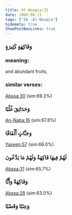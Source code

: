 ```yaml
---
title: Al-Waaqia:32
date: 2006-08-11
tags: ["56 .Al-Waaqia"]
hidemeta: true 
ShowPostNavLinks: true 
---
```

### وَفَاكِهَةٍ كَثِيرَةٍ
### meaning: 
and abundant fruits,
### similar verses: 

[Abasa:30](/80/30) (sim:69.3%)

### وَحَدَائِقَ غُلْبًا

[An-Naba:16](/78/16) (sim:67.8%)

### وَجَنَّاتٍ أَلْفَافًا

[Yaseen:57](/36/57) (sim:66.0%)

### لَهُمْ فِيهَا فَاكِهَةٌ وَلَهُمْ مَا يَدَّعُونَ

[Abasa:31](/80/31) (sim:65.7%)

### وَفَاكِهَةً وَأَبًّا

[Abasa:28](/80/28) (sim:63.0%)

### وَعِنَبًا وَقَضْبًا
